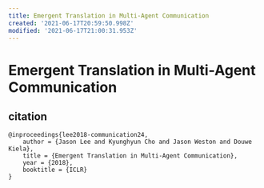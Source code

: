 ```yaml
---
title: Emergent Translation in Multi-Agent Communication
created: '2021-06-17T20:59:50.998Z'
modified: '2021-06-17T21:00:31.953Z'
---
```


# Emergent Translation in Multi-Agent Communication

## citation

```
@inproceedings{lee2018-communication24,
    author = {Jason Lee and Kyunghyun Cho and Jason Weston and Douwe Kiela},
    title = {Emergent Translation in Multi-Agent Communication},
    year = {2018},
    booktitle = {ICLR}
}
```
